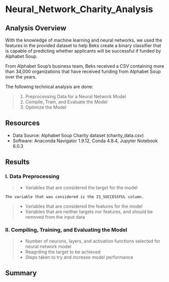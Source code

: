 # Neural_Network_Charity_Analysis

## Analysis Overview

With the knowledge of machine learning and neural networks, we used the features in the provided dataset to help Beks create a binary classifier that is capable of predicting whether applicants will be successful if funded by Alphabet Soup.

From Alphabet Soup’s business team, Beks received a CSV containing more than 34,000 organizations that have received funding from Alphabet Soup over the years. 

The following technical analysis are done:

> 1. Preprocessing Data for a Neural Network Model
> 2. Compile, Train, and Evaluate the Model
> 3. Optimize the Model

## Resources

* Data Source: Alphabet Soup Charity dataset (charity_data.csv)
* Software: Anaconda Navigator 1.9.12, Conda 4.8.4, Jupyter Notebook 6.0.3

## Results

### I. Data Preprocessing

> * Variables that are considered the target for the model

    The variable that was considered is the IS_SUCCESSFUL column.

> * Variables that are considered the features for the model
> * Variables that are neither targets nor features, and should be removed from the input data

### II. Compiling, Training, and Evaluating the Model

> * Number of neurons, layers, and activation functions selected for neural network model
> * Reagrding the target to be achieved
> * Steps taken to try and increase model performance

## Summary


